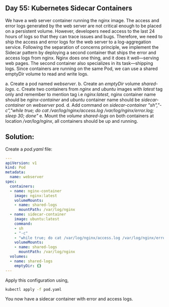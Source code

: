 ## Day 55: Kubernetes Sidecar Containers

We have a web server container running the nginx image. The access and error logs generated by the web server are not critical enough to be placed on a persistent volume. However, developers need access to the last 24 hours of logs so that they can trace issues and bugs. Therefore, we need to ship the access and error logs for the web server to a log-aggregation service. Following the separation of concerns principle, we implement the Sidecar pattern by deploying a second container that ships the error and access logs from nginx. Nginx does one thing, and it does it well—serving web pages. The second container also specializes in its task—shipping logs. Since containers are running on the same Pod, we can use a shared emptyDir volume to read and write logs.

a. Create a pod named *webserver*.
b. Create an *emptyDir* volume *shared-logs*.
c. Create two containers from *nginx* and *ubuntu* images with *latest* tag only and remember to mention tag i.e *nginx:latest*, nginx container name should be *nginx-container* and *ubuntu* container name should be *sidecar-container* on *webserver* pod.
d. Add command on *sidecar-container* *"sh","-c","while true; do cat /var/log/nginx/access.log /var/log/nginx/error.log; sleep 30; done"*
e. Mount the *volume* *shared-logs* on both containers at location */var/log/nginx*, all containers should be up and running.

## Solution:

Create a *pod.yaml* file:

```yaml
---
apiVersion: v1
kind: Pod
metadata:
  name: webserver
spec:
  containers:
  - name: nginx-container
    image: nginx:latest
    volumeMounts:
    - name: shared-logs
      mountPath: /var/log/nginx
  - name: sidecar-container
    image: ubuntu:latest
    command:
    - sh
    - "-c"
    - "while true; do cat /var/log/nginx/access.log /var/log/nginx/error.log; sleep 30; done"
    volumeMounts:
    - name: shared-logs
      mountPath: /var/log/nginx
  volumes:
  - name: shared-logs
    emptyDir: {}
---
```
Apply this configuration using,

```bash
kubectl apply -f pod.yaml
```

You now have a sidecar container with error and access logs.
